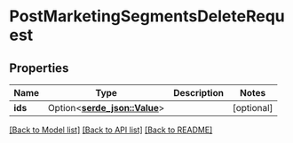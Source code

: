 # PostMarketingSegmentsDeleteRequest

## Properties

Name | Type | Description | Notes
------------ | ------------- | ------------- | -------------
**ids** | Option<[**serde_json::Value**](.md)> |  | [optional]

[[Back to Model list]](../README.md#documentation-for-models) [[Back to API list]](../README.md#documentation-for-api-endpoints) [[Back to README]](../README.md)


